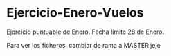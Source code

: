 # Ejercicio-Enero-Vuelos
Ejercicio puntuable de Enero.
Fecha límite 28 de Enero.


Para ver los ficheros, cambiar de rama a MASTER
jeje
